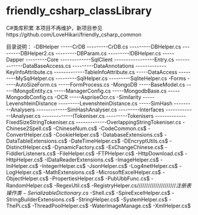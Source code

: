 # friendly_csharp_classLibrary
C#类库积累
本项目不再维护，新项目参见https://github.com/LoveHikari/friendly_csharp_common

目录说明：
-DBHelper
-----CrDB
---------CrDB.cs
---------DBHelper.cs
---------DBHelper2.cs
---------DBParam.cs
---------IDBHelper.cs
-----Dapper
---------Core
-------------SqlClient
-----------------Entry.cs
-------------DataBaseAccess.cs
---------DataAnnotations
-------------KeyInfoAttribute.cs
-------------TableInfoAttribute.cs
-----DataAccess
---------MySqlHelper.cs
---------SqlHelper.cs
---------SqliteHelper.cs
-Forms
-----AutoSizeForm.cs
-----FormProcess.cs
-MongoDB
-----BaseModel.cs
-----IMongoEntity.cs
-----ManagerConfig.cs
-----MongodbBase.cs
-----MongodbConfig.cs
-OCR
-----AspriseOcr.cs
-Similarity
-----LevenshteinDistance
---------LevenshteinDistance.cs
-----SimHash
---------Analysers
-------------SimHashAnalyser.cs
---------Interfaces
-------------IAnalyser.cs
-------------ITokeniser.cs
---------Tokenisers
-------------FixedSizeStringTokeniser.cs
-------------OverlappingStringTokeniser.cs
-Chinese2Spell.cs$
-ChineseNum.cs$
-CodeCommon.cs$
-ConvertHelper.cs$
-CookieHelper.cs$
-DatabaseExtensions.cs$
-DataTableExtensions.cs$
-DateTimeHelper.cs$
-DEncryptUtils.cs$
-DistinctHelper.cs$
-DynamicFactory.cs$
-ExChangeChinese.cs$
-FiddlerListeners.cs$
-FileHelper.cs$
-FTPHelper.cs$
-HttpDownload.cs$
-HttpHelper.cs$
-IDataReaderExtensions.cs$
-ImageHelper.cs$
-IniHelper.cs$
-IntegerHelper.cs$
-JsonHelper.cs$
-Log4netHelper.cs$
-LogHelper.cs$
-MathExtensions.cs$
-MicrosoftExcelHelper.cs$
-ObjectHelper.cs$
-PropertiesHelper.cs$
-PubUbbFunc.cs$
-RandomHelper.cs$
-RegexUtil.cs$
-RegistryHelper.cs$/////////////////////注册表操作类
-SerializableDictionary.cs$
-Shell.cs$
-SpireExcelHelper.cs$
-StringBuilderExtensions.cs$
-StringHelper.cs$
-SystemHelper.cs$
-ThePi.cs$
-ThreadPoolHelper.cs$
-WaterImageManage.cs$
-XmlHelper.cs$

